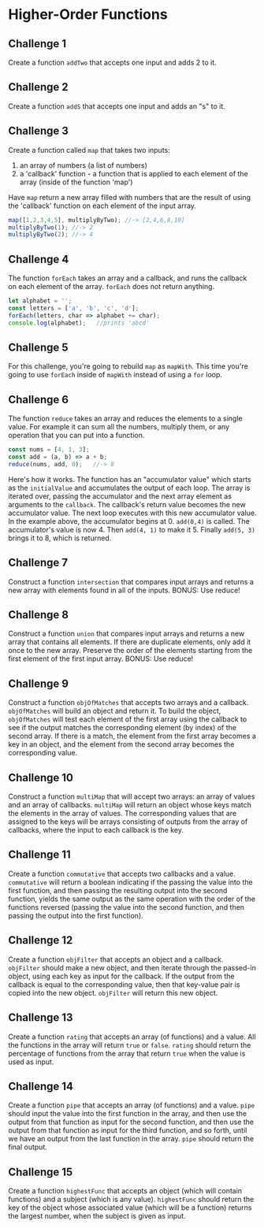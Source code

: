 # Higher-Order Functions

## Challenge 1

Create a function `addTwo` that accepts one input and adds 2 to it.

## Challenge 2

Create a function `addS` that accepts one input and adds an "s" to it.

## Challenge 3

Create a function called `map` that takes two inputs:

1. an array of numbers (a list of numbers)
2. a 'callback' function - a function that is applied to each element of the array (inside of the function 'map')

Have `map` return a new array filled with numbers that are the result of using the 'callback' function on each element of the input array.

```javascript
map([1,2,3,4,5], multiplyByTwo); //-> [2,4,6,8,10]
multiplyByTwo(1); //-> 2
multiplyByTwo(2); //-> 4
```
  
## Challenge 4

The function `forEach` takes an array and a callback, and runs the callback on each element of the array. `forEach` does not return anything.

```javascript
let alphabet = '';
const letters = ['a', 'b', 'c', 'd'];
forEach(letters, char => alphabet += char);
console.log(alphabet);   //prints 'abcd'
```

## Challenge 5

For this challenge, you're going to rebuild `map` as `mapWith`. This time you're going to use `forEach` inside of `mapWith` instead of using a `for` loop.

## Challenge 6

The function `reduce` takes an array and reduces the elements to a single value. For example it can sum all the numbers, multiply them, or any operation that you can put into a function.

```javascript
const nums = [4, 1, 3];
const add = (a, b) => a + b; 
reduce(nums, add, 0);   //-> 8
```

Here's how it works. The function has an "accumulator value" which starts as the `initialValue` and accumulates the output of each loop. The array is iterated over, passing the accumulator and the next array element as arguments to the `callback`. The callback's return value becomes the new accumulator value. The next loop executes with this new accumulator value. In the example above, the accumulator begins at 0. `add(0,4)` is called. The accumulator's value is now 4. Then `add(4, 1)` to make it 5. Finally `add(5, 3)` brings it to 8, which is returned.

## Challenge 7

Construct a function `intersection` that compares input arrays and returns a new array with elements found in all of the inputs. BONUS: Use reduce!

## Challenge 8
Construct a function `union` that compares input arrays and returns a new array that contains all elements. If there are duplicate elements, only add it once to the new array. Preserve the order of the elements starting from the first element of the first input array. BONUS: Use reduce!

## Challenge 9
Construct a function `objOfMatches` that accepts two arrays and a callback. `objOfMatches` will build an object and return it. To build the object, `objOfMatches` will test each element of the first array using the callback to see if the output matches the corresponding element (by index) of the second array. If there is a match, the element from the first array becomes a key in an object, and the element from the second array becomes the corresponding value.

## Challenge 10

Construct a function `multiMap` that will accept two arrays: an array of values and an array of callbacks. `multiMap` will return an object whose keys match the elements in the array of values. The corresponding values that are assigned to the keys will be arrays consisting of outputs from the array of callbacks, where the input to each callback is the key.

## Challenge 11

Create a function `commutative` that accepts two callbacks and a value. `commutative` will return a boolean indicating if the passing the value into the first function, and then passing the resulting output into the second function, yields the same output as the same operation with the order of the functions reversed (passing the value into the second function, and then passing the output into the first function).

## Challenge 12

Create a function `objFilter` that accepts an object and a callback. `objFilter` should make a new object, and then iterate through the passed-in object, using each key as input for the callback. If the output from the callback is equal to the corresponding value, then that key-value pair is copied into the new object. `objFilter` will return this new object.

## Challenge 13

Create a function `rating` that accepts an array (of functions) and a value. All the functions in the array will return `true` or `false`. `rating` should return the percentage of functions from the array that return `true` when the value is used as input.

## Challenge 14

Create a function `pipe` that accepts an array (of functions) and a value. `pipe` should input the value into the first function in the array, and then use the output from that function as input for the second function, and then use the output from that function as input for the third function, and so forth, until we have an output from the last function in the array. `pipe` should return the final output.

## Challenge 15

Create a function `highestFunc` that accepts an object (which will contain functions) and a subject (which is any value). `highestFunc` should return the key of the object whose associated value (which will be a function) returns the largest number, when the subject is given as input. 
